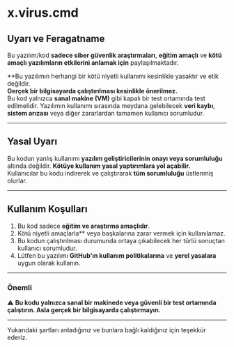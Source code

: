 # x.virus.cmd

## Uyarı ve Feragatname  

Bu yazılım/kod **sadece siber güvenlik araştırmaları**, **eğitim amaçlı** ve **kötü amaçlı yazılımların etkilerini anlamak için** paylaşılmaktadır.  

**Bu yazılımın herhangi bir kötü niyetli kullanımı kesinlikle yasaktır ve etik değildir.  
**Gerçek bir bilgisayarda çalıştırılması kesinlikle önerilmez.**  
Bu kod yalnızca **sanal makine (VM)** gibi kapalı bir test ortamında test edilmelidir. Yazılımın kullanımı sırasında meydana gelebilecek **veri kaybı**, **sistem arızası** veya diğer zararlardan tamamen kullanıcı sorumludur.  

---

## Yasal Uyarı  

Bu kodun yanlış kullanımı **yazılım geliştiricilerinin onayı veya sorumluluğu** altında değildir. **Kötüye kullanım yasal yaptırımlara yol açabilir.**  
Kullanıcılar bu kodu indirerek ve çalıştırarak **tüm sorumluluğu** üstlenmiş olurlar.  

---

## Kullanım Koşulları  

1. Bu kod sadece **eğitim ve araştırma amaçlıdır**.  
2. Kötü niyetli amaçlarla** veya başkalarına zarar vermek için kullanılamaz.  
3. Bu kodun çalıştırılması durumunda ortaya çıkabilecek her türlü sonuçtan kullanıcı sorumludur.  
4. Lütfen bu yazılımı **GitHub'ın kullanım politikalarına** ve **yerel yasalara** uygun olarak kullanın.  

---

### Önemli  

⚠️ **Bu kodu yalnızca sanal bir makinede veya güvenli bir test ortamında çalıştırın. Asla gerçek bir bilgisayarda çalıştırmayın.**  

---

Yukarıdaki şartları anladığınız ve bunlara bağlı kaldığınız için teşekkür ederiz.  
